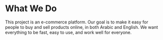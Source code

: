 # What We Do

This project is an e-commerce platform. Our goal is to make it easy for people to buy and sell products online, in both Arabic and English. We want everything to be fast, easy to use, and work well for everyone. 